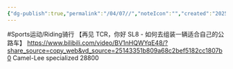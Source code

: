 ```yaml
---
{"dg-publish":true,"permalink":"/04/07//","noteIcon":"","created":"2025-03-12T22:59","updated":"2025-07-01T20:59"}
---
```


#Sports运动/Riding骑行 
【再见 TCR，你好 SL8 - 如何去组装一辆适合自己的公路车】 https://www.bilibili.com/video/BV1nHQWYqE48/?share_source=copy_web&vd_source=25143351b809a68c2bef5182cc1807b0
Camel-Lee specialized 28800
